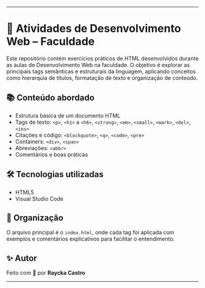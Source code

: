 ----------------------------------------------------------------------------------------------------------------------------------------------------------
# 🧠 Atividades de Desenvolvimento Web – Faculdade

Este repositório contém exercícios práticos de HTML desenvolvidos durante as aulas de Desenvolvimento Web na faculdade. 
O objetivo é explorar as principais tags semânticas e estruturais da linguagem, aplicando conceitos como hierarquia de títulos, formatação de texto e organização de conteúdo.

## 📚 Conteúdo abordado

- Estrutura básica de um documento HTML
- Tags de texto: `<p>`, `<h1>` a `<h6>`, `<strong>`, `<em>`, `<small>`, `<mark>`, `<del>`, `<ins>`
- Citações e código: `<blockquote>`, `<q>`, `<code>`, `<pre>`
- Containers: `<div>`, `<span>`
- Abreviações: `<abbr>`
- Comentários e boas práticas
  
## 🛠️ Tecnologias utilizadas

- HTML5  
- Visual Studio Code

## 📁 Organização

O arquivo principal é o `index.html`, onde cada tag foi aplicada com exemplos e comentários explicativos para facilitar o entendimento.

## ✨ Autor
Feito com 💜 por **Raycka Castro**  

----------------------------------------------------------------------------------------------------------------------------------------------------------
